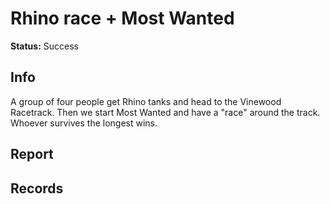 # Rhino race + Most Wanted

**Status:** Success


## Info
A group of four people get Rhino tanks and head to the Vinewood Racetrack. Then we start Most Wanted and  have a "race" around the track. Whoever survives the longest wins. 

## Report


## Records